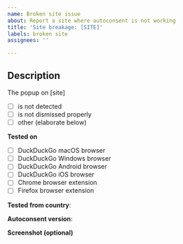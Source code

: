 ```yaml
---
name: Broken site issue
about: Report a site where autoconsent is not working
title: 'Site breakage: [SITE]'
labels: broken site
assignees: ''

---
```


## Description

The popup on [site]
 - [ ] is not detected
 - [ ] is not dismissed properly
 - [ ] other (elaborate below)

**Tested on**
 - [ ] DuckDuckGo macOS browser
 - [ ] DuckDuckGo Windows browser
 - [ ] DuckDuckGo Android browser
 - [ ] DuckDuckGo iOS browser
 - [ ] Chrome browser extension
 - [ ] Firefox browser extension

**Tested from country**: 

**Autoconsent version**:

**Screenshot (optional)**
